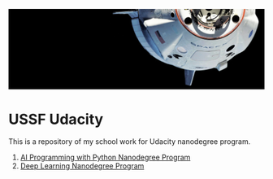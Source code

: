 ![](pics/spacex-dragon.webp)

# USSF Udacity

This is a repository of my school work for Udacity nanodegree program.

1. [AI Programming with Python Nanodegree Program](ai-programming-with-python/)
1. [Deep Learning Nanodegree Program](deep-learning/)
